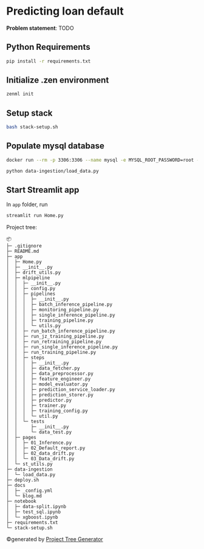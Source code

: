 # Predicting loan default

**Problem statement**: TODO

## Python Requirements

```bash
pip install -r requirements.txt
```

## Initialize .zen environment

```bash
zenml init
```

## Setup stack

```bash
bash stack-setup.sh
```

## Populate mysql database

```bash
docker run --rm -p 3306:3306 --name mysql -e MYSQL_ROOT_PASSWORD=root -e MYSQL_DATABASE=zenml -d mysql
```
```bash
python data-ingestion/load_data.py
```

## Start Streamlit app

In `app` folder, run
```bash
streamlit run Home.py
```

Project tree:
```
📦 
├─ .gitignore
├─ README.md
├─ app
│  ├─ Home.py
│  ├─ __init__.py
│  ├─ drift_utils.py
│  ├─ mlpipeline
│  │  ├─ __init__.py
│  │  ├─ config.py
│  │  ├─ pipelines
│  │  │  ├─ __init__.py
│  │  │  ├─ batch_inference_pipeline.py
│  │  │  ├─ monitoring_pipeline.py
│  │  │  ├─ single_inference_pipeline.py
│  │  │  ├─ training_pipeline.py
│  │  │  └─ utils.py
│  │  ├─ run_batch_inference_pipeline.py
│  │  ├─ run_jz_training_pipeline.py
│  │  ├─ run_retraining_pipeline.py
│  │  ├─ run_single_inference_pipeline.py
│  │  ├─ run_training_pipeline.py
│  │  ├─ steps
│  │  │  ├─ __init__.py
│  │  │  ├─ data_fetcher.py
│  │  │  ├─ data_preprocessor.py
│  │  │  ├─ feature_engineer.py
│  │  │  ├─ model_evaluator.py
│  │  │  ├─ prediction_service_loader.py
│  │  │  ├─ prediction_storer.py
│  │  │  ├─ predictor.py
│  │  │  ├─ trainer.py
│  │  │  ├─ training_config.py
│  │  │  └─ util.py
│  │  └─ tests
│  │     ├─ __init__.py
│  │     └─ data_test.py
│  ├─ pages
│  │  ├─ 01_Inference.py
│  │  ├─ 02_Default_report.py
│  │  ├─ 02_data_drift.py
│  │  └─ 03_Data_drift.py
│  └─ st_utils.py
├─ data-ingestion
│  └─ load_data.py
├─ deploy.sh
├─ docs
│  ├─ _config.yml
│  └─ blog.md
├─ notebook
│  ├─ data-split.ipynb
│  ├─ test_sql.ipynb
│  └─ xgboost.ipynb
├─ requirements.txt
└─ stack-setup.sh
```
©generated by [Project Tree Generator](https://woochanleee.github.io/project-tree-generator)



